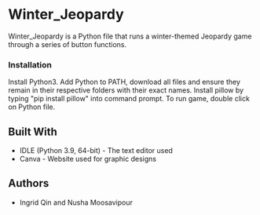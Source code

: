 # Winter_Jeopardy

Winter_Jeopardy is a Python file that runs a winter-themed Jeopardy game through a series of button functions.

### Installation

Install Python3. Add Python to PATH, download all files and ensure they remain in their respective folders with their exact names. Install pillow by typing "pip install pillow" into command prompt. To run game, double click on Python file.

## Built With

* IDLE (Python 3.9, 64-bit) - The text editor used
* Canva - Website used for graphic designs

## Authors

* Ingrid Qin and Nusha Moosavipour
